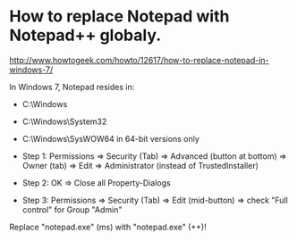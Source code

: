 # How to replace Notepad with Notepad++ globaly.

http://www.howtogeek.com/howto/12617/how-to-replace-notepad-in-windows-7/

In Windows 7, Notepad resides in:
* C:\Windows
* C:\Windows\System32
* C:\Windows\SysWOW64 in 64-bit versions only


* Step 1: Permissions => Security (Tab) => Advanced (button at bottom) => Owner (tab) => Edit => Administrator (instead of TrustedInstaller)
* Step 2: OK => Close all Property-Dialogs
* Step 3: Permissions => Security (Tab) => Edit (mid-button) => check "Full control" for Group "Admin"

Replace "notepad.exe" (ms) with "notepad.exe" (++)!
